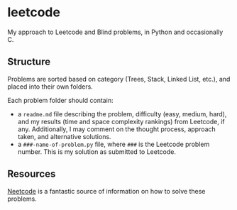 # leetcode
My approach to Leetcode and Blind problems, in Python and occasionally C.

## Structure
Problems are sorted based on category (Trees, Stack, Linked List, etc.), and placed into their own folders.

Each problem folder should contain:
- a `readme.md` file describing the problem, difficulty (easy, medium, hard), and my results (time and space complexity rankings) from Leetcode, if any.  Additionally, I may comment on the thought process, approach taken, and alternative solutions.
- a `###-name-of-problem.py` file, where `###` is the Leetcode problem number.  This is my solution as submitted to Leetcode.

## Resources
[Neetcode](https://neetcode.io/) is a fantastic source of information on how to solve these problems.
